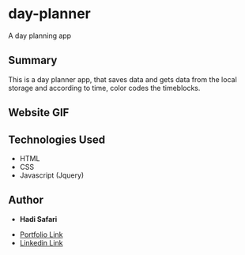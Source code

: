 # day-planner
A day planning app

## Summary
This is a day planner app, that saves data and gets data from the local storage and according to time, color codes the timeblocks. 

## Website GIF

## Technologies Used
* HTML
* CSS
* Javascript (Jquery)

## Author

* **Hadi Safari**
- [Portfolio Link](https://github.com/hadisafari77)
- [Linkedin Link](https://www.linkedin.com/in/hadi-safari-649309141/)

